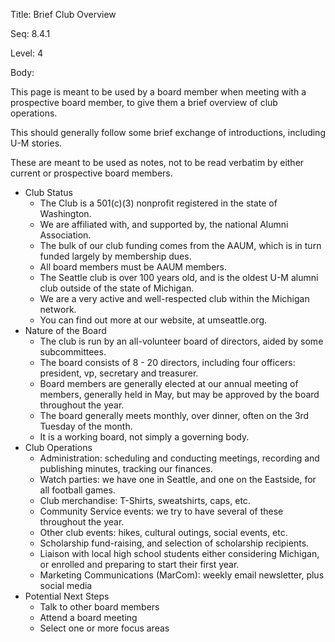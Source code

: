 Title:  Brief Club Overview

Seq:    8.4.1

Level:  4

Body:

This page is meant to be used by a board member when meeting with a prospective board member, to give them a brief overview of club operations. 

This should generally follow some brief exchange of introductions, including U-M stories. 

These are meant to be used as notes, not to be read verbatim by either current or prospective board members. 

+ Club Status
	- The Club is a 501(c)(3) nonprofit registered in the state of Washington.
	- We are affiliated with, and supported by, the national Alumni Association.
	- The bulk of our club funding comes from the AAUM, which is in turn funded largely by membership dues.
	- All board members must be AAUM members.
	- The Seattle club is over 100 years old, and is the oldest U-M alumni club outside of the state of Michigan.
	- We are a very active and well-respected club within the Michigan network. 
	- You can find out more at our website, at umseattle.org. 
+ Nature of the Board
	- The club is run by an all-volunteer board of directors, aided by some subcommittees. 
	- The board consists of 8 - 20 directors, including four officers: president, vp, secretary and treasurer.
	- Board members are generally elected at our annual meeting of members, generally held in May, but may be approved by the board throughout the year.
	- The board generally meets monthly, over dinner, often on the 3rd Tuesday of the month.
	- It is a working board, not simply a governing body. 
+ Club Operations
	- Administration: scheduling and conducting meetings, recording and publishing minutes, tracking our finances.
	- Watch parties: we have one in Seattle, and one on the Eastside, for all football games. 
	- Club merchandise: T-Shirts, sweatshirts, caps, etc. 
	- Community Service events: we try to have several of these throughout the year. 
	- Other club events: hikes, cultural outings, social events, etc. 
	- Scholarship fund-raising, and selection of scholarship recipients. 
	- Liaison with local high school students either considering Michigan, or enrolled and preparing to start their first year. 
	- Marketing Communications (MarCom): weekly email newsletter, plus social media
+ Potential Next Steps
	- Talk to other board members
	- Attend a board meeting
	- Select one or more focus areas

	
